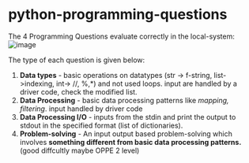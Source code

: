 # python-programming-questions
The 4 Programming Questions evaluate correctly in the local-system:\
![image](https://github.com/user-attachments/assets/b5ee3a72-0588-4bc9-b634-f6e84d1233be)

The type of each question is given below:
1. **Data types** - basic operations on datatypes (str -> f-string, list->indexing, int-> //, %,*) and not used loops. input are handled by a driver code, check the modified list.
2. **Data Processing**  -  basic data processing patterns like *mapping, filtering*. input handled by driver code
3. **Data Processing I/O** - inputs from the stdin and print the output to stdout in the specified format (list of dictionaries).
4. **Problem-solving** - An input output based problem-solving which involves **something different from basic data processing patterns.** (good diffcultly maybe OPPE 2 level)
